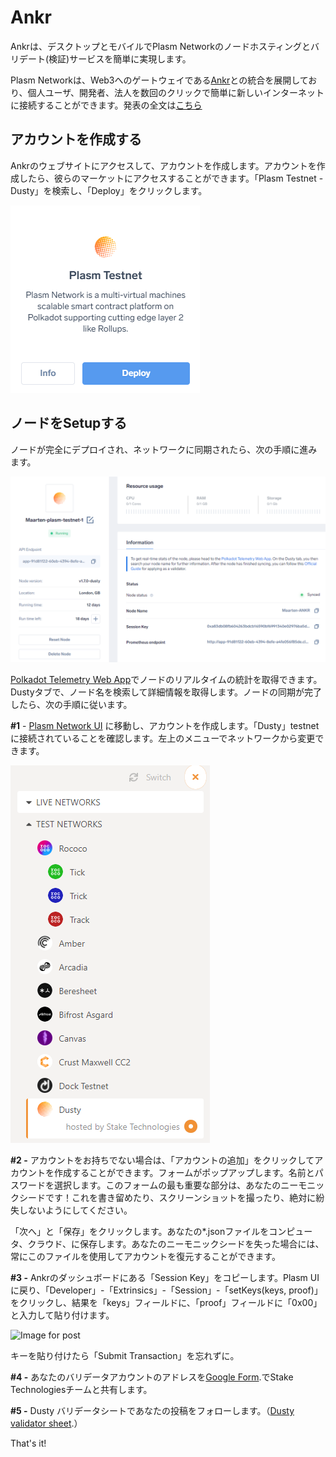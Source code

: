 # Ankr

Ankrは、デスクトップとモバイルでPlasm Networkのノードホスティングとバリデート\(検証\)サービスを簡単に実現します。

Plasm Networkは、Web3へのゲートウェイである[Ankr](https://www.ankr.com/)との統合を展開しており、個人ユーザ、開発者、法人を数回のクリックで簡単に新しいインターネットに接続することができます。発表の全文は[こちら](https://medium.com/plasm-network/one-click-plasm-testnet-node-on-ankr-1a177f988bcc)

## アカウントを作成する

Ankrのウェブサイトにアクセスして、アカウントを作成します。アカウントを作成したら、彼らのマーケットにアクセスすることができます。「Plasm Testnet - Dusty」を検索し、「Deploy」をクリックします。

![](../../.gitbook/assets/image%20%287%29.png)

## ノードをSetupする

ノードが完全にデプロイされ、ネットワークに同期されたら、次の手順に進みます。

![](../../.gitbook/assets/image%20%288%29.png)

[Polkadot Telemetry Web App](https://telemetry.polkadot.io/#/Dusty)でノードのリアルタイムの統計を取得できます。Dustyタブで、ノード名を検索して詳細情報を取得します。ノードの同期が完了したら、次の手順に従います。

**\#1** - [Plasm Network UI](https://apps.plasmnet.io/#/accounts) に移動し、アカウントを作成します。「Dusty」testnetに接続されていることを確認します。左上のメニューでネットワークから変更できます。

![](../../.gitbook/assets/image%20%286%29.png)

**\#2 -** アカウントをお持ちでない場合は、「アカウントの追加」をクリックしてアカウントを作成することができます。フォームがポップアップします。名前とパスワードを選択します。このフォームの最も重要な部分は、あなたのニーモニックシードです！これを書き留めたり、スクリーンショットを撮ったり、絶対に紛失しないようにしてください。

 「次へ」と「保存」をクリックします。あなたの\*.jsonファイルをコンピュータ、クラウド、に保存します。あなたのニーモニックシードを失った場合には、常にこのファイルを使用してアカウントを復元することができます。

**\#3 -** Ankrのダッシュボードにある「Session Key」をコピーします。Plasm UIに戻り、「Developer」-「Extrinsics」-「Session」-「setKeys\(keys, proof\)」をクリックし、結果を「keys」フィールドに、「proof」フィールドに「0x00」と入力して貼り付けます。

![Image for post](https://miro.medium.com/max/1869/1*o9mHfP4suI_1i7kzymaxAg.png)

キーを貼り付けたら「Submit Transaction」を忘れずに。

**\#4 -** あなたのバリデータアカウントのアドレスを[Google Form](https://docs.google.com/forms/d/e/1FAIpQLSday0ckkK43TzJgKtQmJdzkudQNFDXspZAuUGi5Y5vfjkis3Q/viewform).でStake Technologiesチームと共有します。 

**\#5 -** Dusty バリデータシートであなたの投稿をフォローします。（[Dusty validator sheet](https://docs.google.com/spreadsheets/d/1AYsS6V_Ypwde5lYulhZBMAx1X2vZ1u1zDXni_ddz-6c/edit#gid=2013382367).）

That's it!

